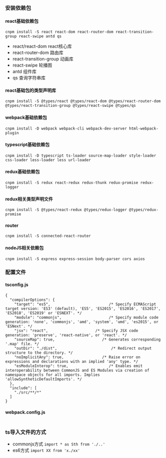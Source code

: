 ### 安装依赖包
#### react基础依赖包
```
cnpm install -S react react-dom react-router-dom react-transition-group react-swipe antd qs
``` 
- react/react-dom react核心库
- react-router-dom 路由库
- react-transition-group 动画库
- react-swipe 轮播图
- antd 组件库
- qs 查询字符串库
#### react基础包的类型声明库
```
cnpm install -S @types/react @types/react-dom @types/react-router-dom @types/react-transition-group @types/react-swipe @types/qs
```
#### webpack基础依赖包
`cnpm install -D webpack webpack-cli webpack-dev-server html-webpack-plugin`
#### typescript基础依赖包
```
cnpm install -D typescript ts-loader source-map-loader style-loader css-loader less-loader less url-loader
```
#### redux基础依赖包
`cnpm install -S redux react-redux redux-thunk redux-promise redux-logger`
#### redux相关类型声明文件
`cnpm install -S @types/react-redux @types/redux-logger @types/redux-promise`
#### router
`cnpm install -S connected-react-router`
#### nodeJS相关依赖包
`cnpm install -S express express-session body-parser cors axios`

### 配置文件
#### tsconfig.js
```
{
  "compilerOptions": {
    "target": "es5",                          /* Specify ECMAScript target version: 'ES3' (default), 'ES5', 'ES2015', 'ES2016', 'ES2017', 'ES2018', 'ES2019' or 'ESNEXT'. */
    "module": "commonjs",                     /* Specify module code generation: 'none', 'commonjs', 'amd', 'system', 'umd', 'es2015', or 'ESNext'. */
    "jsx": "react",                     /* Specify JSX code generation: 'preserve', 'react-native', or 'react'. */
    "sourceMap": true,                     /* Generates corresponding '.map' file. */
    "outDir": "./dist",                        /* Redirect output structure to the directory. */
    "noImplicitAny": true,                 /* Raise error on expressions and declarations with an implied 'any' type. */
    "esModuleInterop": true,                  /* Enables emit interoperability between CommonJS and ES Modules via creation of namespace objects for all imports. Implies 'allowSyntheticDefaultImports'. */
  },
  "include": [
    "./src/**/*"
  ]
}
```
#### webpack.config.js
```
```
### ts导入文件的方式
- commonjs方式
`import * as Sth from './..'`
- es6方式
`import XX from 'x./xx'`